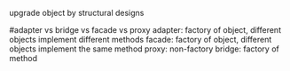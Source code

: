 upgrade object by structural designs

#adapter vs bridge vs facade vs proxy
adapter: factory of object, different objects implement different methods 
facade: factory of object, different objects implement the same method
proxy: non-factory 
bridge: factory of method
